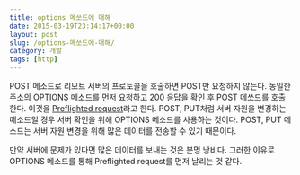 ```yaml
---
title: options 메쏘드에 대해
date: 2015-03-19T23:14:17+00:00
layout: post
slug: /options-메쏘드에-대해/
category: 개발
tags: [http]
---
```


POST 메소드로 리모트 서버의 프로토콜을 호출하면 POST만 요청하지 않는다. 동일한 주소의 OPTIONS 메소드를 먼저 요청하고 200 응답을 확인 후 POST 메쏘드를 호출한다. 이것을 <a href="https://developer.mozilla.org/en-US/docs/Web/HTTP/Access_control_CORS#Preflighted_requests">Preflighted request</a>라고 한다. POST, PUT처럼 서버 자원을 변경하는 메소드일 경우 서버 확인을 위해 OPTIONS 메소드를 사용하는 것이다. POST, PUT 메소드는 서버 자원 변경을 위해 많은 데이터를 전송할 수 있기 때문이다.

만약 서버에 문제가 있다면 많은 데이터를 보내는 것은 분명 낭비다. 그러한 이유로 OPTIONS 메소드를 통해 Preflighted request를 먼저 날리는 것 같다.
